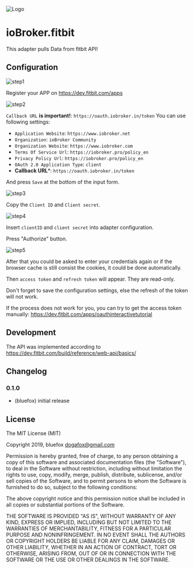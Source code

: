 ![Logo](admin/fitbit-api.png)
# ioBroker.fitbit

This adapter pulls Data from fitbit API!

## Configuration
![step1](img/step1.png)

Register your APP on https://dev.fitbit.com/apps

![step2](img/step2.png)

`Callback URL` **is important!**: `https://oauth.iobroker.in/token`
You can use following settings:
- `Application Website`: `https://www.iobroker.net`
- `Organization`: `ioBroker Community`
- `Organization Website`: `https://www.iobroker.com`
- `Terms Of Service Url`: `https://iobroker.pro/policy_en`
- `Privacy Policy Url`: `https://iobroker.pro/policy_en`
- `OAuth 2.0 Application Type`: `client`
- **Callback URL***: `https://oauth.iobroker.in/token`

And press `Save` at the bottom of the input form.

![step3](img/step3.png)

Copy the `Client ID` and `Client secret`.

![step4](img/step4.png)

Insert `clientID` and `client secret` into adapter configuration.

Press "Authorize" button.

![step5](img/step5.png)

After that you could be asked to enter your credentials again or if the browser cache is still consist the cookies, it could be done automatically.

Then `access token` and `refresh token` will appear. They are read-only.

Don't forget to save the configuration settings, else the refresh of the token will not work.

If the process does not work for you, you can try to get the access token manually: https://dev.fitbit.com/apps/oauthinteractivetutorial

## Development
The API was implemented according to https://dev.fitbit.com/build/reference/web-api/basics/

## Changelog

### 0.1.0
* (bluefox) initial release

## License
The MIT License (MIT)

Copyright 2019, bluefox <dogafox@gmail.com>

Permission is hereby granted, free of charge, to any person obtaining a copy
of this software and associated documentation files (the "Software"), to deal
in the Software without restriction, including without limitation the rights
to use, copy, modify, merge, publish, distribute, sublicense, and/or sell
copies of the Software, and to permit persons to whom the Software is
furnished to do so, subject to the following conditions:

The above copyright notice and this permission notice shall be included in
all copies or substantial portions of the Software.

THE SOFTWARE IS PROVIDED "AS IS", WITHOUT WARRANTY OF ANY KIND, EXPRESS OR
IMPLIED, INCLUDING BUT NOT LIMITED TO THE WARRANTIES OF MERCHANTABILITY,
FITNESS FOR A PARTICULAR PURPOSE AND NONINFRINGEMENT. IN NO EVENT SHALL THE
AUTHORS OR COPYRIGHT HOLDERS BE LIABLE FOR ANY CLAIM, DAMAGES OR OTHER
LIABILITY, WHETHER IN AN ACTION OF CONTRACT, TORT OR OTHERWISE, ARISING FROM,
OUT OF OR IN CONNECTION WITH THE SOFTWARE OR THE USE OR OTHER DEALINGS IN
THE SOFTWARE.
